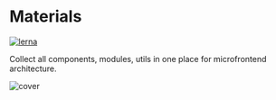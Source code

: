 # Materials

[![lerna](https://img.shields.io/badge/maintained%20with-lerna-cc00ff.svg)](https://lerna.js.org/)

Collect all components, modules, utils in one place for microfrontend architecture.

![cover](https://user-images.githubusercontent.com/8896191/103174409-d0cb1400-489c-11eb-9a73-9af4c8793566.jpg)
